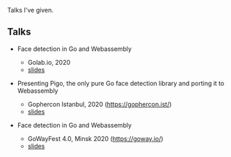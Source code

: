 Talks I've given.

## Talks

- Face detection in Go and Webassembly
	- Golab.io, 2020 
	- [slides](https://talks.godoc.org/github.com/esimov/talks/golabs-2020.slide)

- Presenting Pigo, the only pure Go face detection library and porting it to Webassembly
	- Gophercon Istanbul, 2020 (https://gophercon.ist/)
	- [slides](https://talks.godoc.org/github.com/esimov/talks/gophercon-turkey-2020.slide)

- Face detection in Go and Webassembly
	- GoWayFest 4.0, Minsk 2020 (https://goway.io/)
	- [slides](https://talks.godoc.org/github.com/esimov/talks/gowayfest-minsk-2020.slide)
